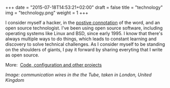 +++
date = "2015-07-18T14:53:21+02:00"
draft = false
title = "technology"
img = "technology.png"
weight = 1 
+++
<div align="left"><p>I consider myself a hacker, in the <a href="http://searchsecurity.techtarget.com/definition/hacker">postive connotation</a> of the word, and an open source technologist. I've been using open source software, including operating systems like Linux and BSD, since early 1995. I know that there's always multiple ways to do things, which leads to constant learning and discovery to solve technical challenges. As I consider myself to be standing on the shoulders of giants, I pay it forward by sharing everyting that I write as open source.</p>
<p>More:&nbsp;&nbsp;<a href="https://github.com/philcryer">Code, configuration and other projects</a></p></div>
<div align="left"><p class="copyright text-muted small"><i>Image: communication wires in the the Tube, taken in London, United Kingdom</i></p></div>

